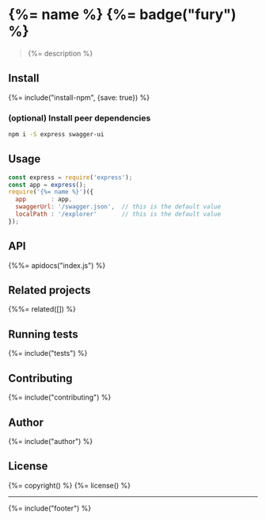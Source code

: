 # {%= name %} {%= badge("fury") %}

> {%= description %}


## Install
{%= include("install-npm", {save: true}) %}

### (optional) Install peer dependencies

```bash
npm i -S express swagger-ui
```

## Usage

```js
const express = require('express');
const app = express();
require('{%= name %}')({
  app       : app,
  swaggerUrl: '/swagger.json',  // this is the default value
  localPath : '/explorer'       // this is the default value
});
```

## API
<!-- add a path or glob pattern for files with code comments to use for docs  -->
{%%= apidocs("index.js") %}

## Related projects
<!-- add an array of related projects, then un-escape the helper -->
{%%= related([]) %}  

## Running tests
{%= include("tests") %}

## Contributing
{%= include("contributing") %}

## Author
{%= include("author") %}

## License
{%= copyright() %}
{%= license() %}

***

{%= include("footer") %}
